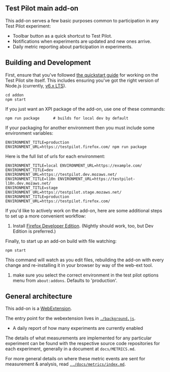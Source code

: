 Test Pilot main add-on
----------------------

This add-on serves a few basic purposes common to participation in any Test Pilot experiment:

* Toolbar button as a quick shortcut to Test Pilot.
* Notifications when experiments are updated and new ones arrive.
* Daily metric reporting about participation in experiments.

## Building and Development

First, ensure that you've followed [the quickstart guide](../docs/development/quickstart.md) for working on the Test Pilot site itself. This includes ensuring you've got the right version of Node.js (currently, [v6.x LTS](https://nodejs.org/dist/latest-v6.x/)).

```
cd addon
npm start
```

If you just want an XPI package of the add-on, use one of these commands:
```
npm run package      # builds for local dev by default
```

If your packaging for another environment then you must include some environment variables:
```
ENVIRONMENT_TITLE=production ENVIRONMENT_URL=https://testpilot.firefox.com/ npm run package
```

Here is the full list of urls for each environment:

```
ENVIRONMENT_TITLE=local ENVIRONMENT_URL=https://example.com/
ENVIRONMENT_TITLE=dev ENVIRONMENT_URL=https://testpilot.dev.mozaws.net/
ENVIRONMENT_TITLE=l10n ENVIRONMENT_URL=https://testpilot-l10n.dev.mozaws.net/
ENVIRONMENT_TITLE=stage ENVIRONMENT_URL=https://testpilot.stage.mozaws.net/
ENVIRONMENT_TITLE=production ENVIRONMENT_URL=https://testpilot.firefox.com/
```

If you'd like to actively work on the add-on, here are some additional steps to set up a more convenient workflow:

1. Install [Firefox Developer Edition][devedition]. (Nightly should work, too, but Dev Edition is preferred.)

[devedition]: https://www.mozilla.org/en-US/firefox/developer/

Finally, to start up an add-on build with file watching:
```
npm start
```

This command will watch as you edit files, rebuilding the add-on with every change and re-installing it in your browser by way of the web-ext tool.

1. make sure you select the correct environment in the test pilot options menu from `about:addons`. Defaults to 'production'.

## General architecture

This add-on is a [WebExtension][].

[WebExtension]: https://developer.mozilla.org/en-US/Add-ons/WebExtensions

The entry point for the webextension lives in [`./background.js`](./background.js).

* A daily report of how many experiments are currently enabled


The details of what measurements are implemented for any particular experiment can be found with the respective source code repositories for each experiment, generally in a document at `docs/METRICS.md`.

For more general details on where these metric events are sent for measurement &
analysis, read [`../docs/metrics/index.md`](../docs/metrics/index.md).
